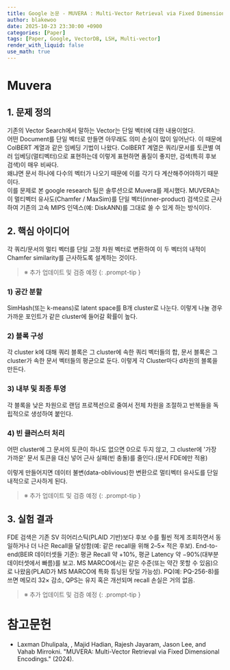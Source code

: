 ```yaml
---
title: Google 논문 - MUVERA : Multi-Vector Retrieval via Fixed Dimensional Encodings 분석
author: blakewoo
date: 2025-10-23 23:30:00 +0900
categories: [Paper]
tags: [Paper, Google, VectorDB, LSH, Multi-vector] 
render_with_liquid: false
use_math: true
---
```


# Muvera
## 1. 문제 정의 
기존의 Vector Search에서 말하는 Vector는 단일 벡터에 대한 내용이었다.   
어떤 Document를 단일 벡터로 만들면 아무래도 의미 손실이 많이 일어난다. 이 때문에 ColBERT 계열과 같은 임베딩 기법이 나왔다.
ColBERT 계열은 쿼리/문서를 토큰별 여러 임베딩(멀티벡터)으로 표현하는데 이렇게 표현하면 품질이 좋지만, 검색(특히 후보 검색)이 매우 비싸다.   
왜냐면 문서 하나에 다수의 벡터가 나오기 때문에 이를 각기 다 계산해주어야하기 때문이다.   
이를 문제로 본 google research 팀은 솔루션으로 Muvera를 제시했다.
MUVERA는 이 멀티벡터 유사도(Chamfer / MaxSim)를 단일 벡터(inner-product) 검색으로 근사하여
기존의 고속 MIPS 인덱스(예: DiskANN)를 그대로 쓸 수 있게 하는 방식이다.

## 2. 핵심 아이디어
각 쿼리/문서의 멀티 벡터를 단일 고정 차원 벡터로 변환하여 이 두 벡터의 내적이 Chamfer similarity를 근사하도록 설계하는 것이다.

> ※ 추가 업데이트 및 검증 예정
{: .prompt-tip }
### 1) 공간 분할
SimHash(또는 k-means)로 latent space를 B개 cluster로 나눈다.
이렇게 나눌 경우 가까운 포인트가 같은 cluster에 들어갈 확률이 높다.

### 2) 블록 구성
각 cluster k에 대해 쿼리 블록은 그 cluster에 속한 쿼리 벡터들의 합, 문서 블록은 그 cluster가 속한
문서 벡터들의 평균으로 둔다. 이렇게 각 Cluster마다 d차원의 블록을 만든다.

### 3) 내부 및 최종 투영
각 블록을 낮은 차원으로 랜덤 프로젝션으로 줄여서 전체 차원을 조절하고 반복들을 독립적으로 생성하여 붙인다.

### 4) 빈 클러스터 처리
어떤 cluster에 그 문서의 토큰이 하나도 없으면 0으로 두지 않고, 그 cluster에
'가장 가까운' 문서 토큰을 대신 넣어 근사 실패(빈 충돌)를 줄인다.(문서 FDE에만 적용)

이렇게 만들어지면 데이터 불변(data-oblivious)한 변환으로 멀티벡터 유사도를 단일 내적으로 근사하게 된다.

> ※ 추가 업데이트 및 검증 예정
{: .prompt-tip }
## 3. 실험 결과
FDE 검색은 기존 SV 히어리스틱(PLAID 기반)보다 후보 수를 훨씬 적게 조회하면서 동일하거나 더 나은 Recall을 달성함(예: 같은 recall을 위해 2–5× 적은 후보).
End-to-end(BEIR 데이터셋들 기준): 평균 Recall 약 +10%, 평균 Latency 약 −90%(대부분 데이터셋에서 빠름)를 보고.
MS MARCO에서는 같은 수준(또는 약간 못할 수 있음)으로 나왔음(PLAID가 MS MARCO에 특화 튜닝된 탓일 가능성).
PQ(예: PQ-256-8)를 쓰면 메모리 32× 감소, QPS는 유지 혹은 개선되며 recall 손실은 거의 없음.

> ※ 추가 업데이트 및 검증 예정
{: .prompt-tip }

# 참고문헌
- Laxman Dhulipala, , Majid Hadian, Rajesh Jayaram, Jason Lee, and Vahab Mirrokni. "MUVERA: Multi-Vector Retrieval via Fixed Dimensional Encodings." (2024).


